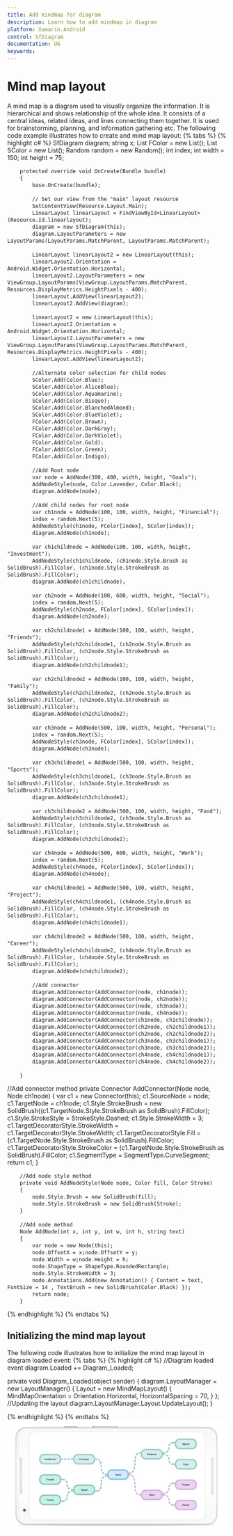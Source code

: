 ```yaml
---
title: Add mindmap for diagram
description: Learn how to add mindmap in diagram
platform: Xamarin.Android
control: SfDiagram
documentation: UG
keywords: 
---
```

# Mind map layout
A mind map is a diagram used to visually organize the information. It is hierarchical and shows relationship of the whole idea. It consists of a central ideas, related ideas, and lines connecting them together.  It is used for brainstorming, planning, and information gathering etc. The following code example illustrates how to create and mind map layout:
{% tabs %}
{% highlight c# %}
        SfDiagram diagram;
        string x;
        List<Color> FColor = new List<Color>();
        List<Color> SColor = new List<Color>();
        Random random = new Random();
        int index;
        int width = 150; int height = 75;

        protected override void OnCreate(Bundle bundle)
        {
            base.OnCreate(bundle);

            // Set our view from the "main" layout resource
            SetContentView(Resource.Layout.Main);
            LinearLayout linearLayout = FindViewById<LinearLayout>(Resource.Id.linearlayout);
            diagram = new SfDiagram(this);
            diagram.LayoutParameters = new LayoutParams(LayoutParams.MatchParent, LayoutParams.MatchParent);

            LinearLayout linearLayout2 = new LinearLayout(this);
            linearLayout2.Orientation = Android.Widget.Orientation.Horizontal;
            linearLayout2.LayoutParameters = new ViewGroup.LayoutParams(ViewGroup.LayoutParams.MatchParent, Resources.DisplayMetrics.HeightPixels - 400);
            linearLayout.AddView(linearLayout2);
            linearLayout2.AddView(diagram);

            linearLayout2 = new LinearLayout(this);
            linearLayout2.Orientation = Android.Widget.Orientation.Horizontal;
            linearLayout2.LayoutParameters = new ViewGroup.LayoutParams(ViewGroup.LayoutParams.MatchParent, Resources.DisplayMetrics.HeightPixels - 400);
            linearLayout.AddView(linearLayout2);

            //Alternate color selection for child nodes
            SColor.Add(Color.Blue);
            SColor.Add(Color.AliceBlue);
            SColor.Add(Color.Aquamarine);
            SColor.Add(Color.Bisque);
            SColor.Add(Color.BlanchedAlmond);
            SColor.Add(Color.BlueViolet);
            FColor.Add(Color.Brown);
            FColor.Add(Color.DarkGray);
            FColor.Add(Color.DarkViolet);
            FColor.Add(Color.Gold);
            FColor.Add(Color.Green);
            FColor.Add(Color.Indigo);

            //Add Root node
            var node = AddNode(300, 400, width, height, "Goals");
            AddNodeStyle(node, Color.Lavender, Color.Black);
            diagram.AddNode(node);

            //Add child nodes for root node
            var ch1node = AddNode(100, 100, width, height, "Financial");
            index = random.Next(5);
            AddNodeStyle(ch1node, FColor[index], SColor[index]);
            diagram.AddNode(ch1node);

            var ch1childnode = AddNode(100, 100, width, height, "Investment");
            AddNodeStyle(ch1childnode, (ch1node.Style.Brush as SolidBrush).FillColor, (ch1node.Style.StrokeBrush as SolidBrush).FillColor);
            diagram.AddNode(ch1childnode);

            var ch2node = AddNode(100, 600, width, height, "Social");
            index = random.Next(5);
            AddNodeStyle(ch2node, FColor[index], SColor[index]);
            diagram.AddNode(ch2node);

            var ch2childnode1 = AddNode(100, 100, width, height, "Friends");
            AddNodeStyle(ch2childnode1, (ch2node.Style.Brush as SolidBrush).FillColor, (ch2node.Style.StrokeBrush as SolidBrush).FillColor);
            diagram.AddNode(ch2childnode1);

            var ch2childnode2 = AddNode(100, 100, width, height, "Family");
            AddNodeStyle(ch2childnode2, (ch2node.Style.Brush as SolidBrush).FillColor, (ch2node.Style.StrokeBrush as SolidBrush).FillColor);
            diagram.AddNode(ch2childnode2);

            var ch3node = AddNode(500, 100, width, height, "Personal");
            index = random.Next(5);
            AddNodeStyle(ch3node, FColor[index], SColor[index]);
            diagram.AddNode(ch3node);

            var ch3childnode1 = AddNode(500, 100, width, height, "Sports");
            AddNodeStyle(ch3childnode1, (ch3node.Style.Brush as SolidBrush).FillColor, (ch3node.Style.StrokeBrush as SolidBrush).FillColor);
            diagram.AddNode(ch3childnode1);

            var ch3childnode2 = AddNode(500, 100, width, height, "Food");
            AddNodeStyle(ch3childnode2, (ch3node.Style.Brush as SolidBrush).FillColor, (ch3node.Style.StrokeBrush as SolidBrush).FillColor);
            diagram.AddNode(ch3childnode2);

            var ch4node = AddNode(500, 600, width, height, "Work");
            index = random.Next(5);
            AddNodeStyle(ch4node, FColor[index], SColor[index]);
            diagram.AddNode(ch4node);

            var ch4childnode1 = AddNode(500, 100, width, height, "Project");
            AddNodeStyle(ch4childnode1, (ch4node.Style.Brush as SolidBrush).FillColor, (ch4node.Style.StrokeBrush as SolidBrush).FillColor);
            diagram.AddNode(ch4childnode1);

            var ch4childnode2 = AddNode(500, 100, width, height, "Career");
            AddNodeStyle(ch4childnode2, (ch4node.Style.Brush as SolidBrush).FillColor, (ch4node.Style.StrokeBrush as SolidBrush).FillColor);
            diagram.AddNode(ch4childnode2);

            //Add connector 
            diagram.AddConnector(AddConnector(node, ch1node));
            diagram.AddConnector(AddConnector(node, ch2node));
            diagram.AddConnector(AddConnector(node, ch3node));
            diagram.AddConnector(AddConnector(node, ch4node));
            diagram.AddConnector(AddConnector(ch1node, ch1childnode));
            diagram.AddConnector(AddConnector(ch2node, ch2childnode1));
            diagram.AddConnector(AddConnector(ch2node, ch2childnode2));
            diagram.AddConnector(AddConnector(ch3node, ch3childnode1));
            diagram.AddConnector(AddConnector(ch3node, ch3childnode2));
            diagram.AddConnector(AddConnector(ch4node, ch4childnode1));
            diagram.AddConnector(AddConnector(ch4node, ch4childnode2));

        }
//Add connector method 
        private Connector AddConnector(Node node, Node ch1node)
        {
            var c1 = new Connector(this);
            c1.SourceNode = node;
            c1.TargetNode = ch1node;
            c1.Style.StrokeBrush = new SolidBrush((c1.TargetNode.Style.StrokeBrush as SolidBrush).FillColor);
            c1.Style.StrokeStyle = StrokeStyle.Dashed;
            c1.Style.StrokeWidth = 3;
            c1.TargetDecoratorStyle.StrokeWidth = c1.TargetDecoratorStyle.StrokeWidth;
            c1.TargetDecoratorStyle.Fill = (c1.TargetNode.Style.StrokeBrush as SolidBrush).FillColor;
            c1.TargetDecoratorStyle.StrokeColor = (c1.TargetNode.Style.StrokeBrush as SolidBrush).FillColor;
            c1.SegmentType = SegmentType.CurveSegment;
            return c1;
        }

        //Add node style method
        private void AddNodeStyle(Node node, Color fill, Color Stroke)
        {
            node.Style.Brush = new SolidBrush(fill);
            node.Style.StrokeBrush = new SolidBrush(Stroke);
        }

        //Add node method 
        Node AddNode(int x, int y, int w, int h, string text)
        {
            var node = new Node(this);
            node.OffsetX = x;node.OffsetY = y;
            node.Width = w;node.Height = h;
            node.ShapeType = ShapeType.RoundedRectangle;
            node.Style.StrokeWidth = 3;
            node.Annotations.Add(new Annotation() { Content = text, FontSize = 14 , TextBrush = new SolidBrush(Color.Black) });
            return node;
        }
{% endhighlight %}
{% endtabs %}

## Initializing the mind map layout
The following code illustrates how to initialize the mind map layout in diagram loaded event:
{% tabs %}
{% highlight c# %}
//Diagram loaded event
diagram.Loaded += Diagram_Loaded;

private void Diagram_Loaded(object sender)
{
      diagram.LayoutManager = new LayoutManager()
      {
         Layout = new MindMapLayout()
         {
            MindMapOrientation = Orientation.Horizontal,
            HorizontalSpacing = 70,
         }
      };
      //Updating the layout
      diagram.LayoutManager.Layout.UpdateLayout();
}

{% endhighlight %}
{% endtabs %}
![](Mindmap_images/Mindmap_img1.jpeg)

